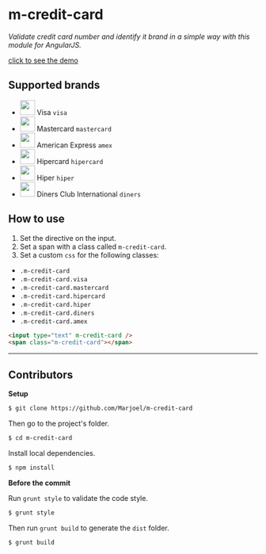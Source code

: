 # m-credit-card

_Validate credit card number and identify it brand in a simple way with this module for AngularJS._

[click to see the demo](https://www.marjoel.com/github/m-credit-card)


## Supported brands

* <img src="https://www.marjoel.com/github/m-credit-card/assets/images/credit-card-visa.svg" width="30px"/> Visa `visa`
* <img src="https://www.marjoel.com/github/m-credit-card/assets/images/credit-card-mastercard.svg" width="30px"/> Mastercard `mastercard`
* <img src="https://www.marjoel.com/github/m-credit-card/assets/images/credit-card-amex.svg" width="30px"/> American Express `amex`
* <img src="https://www.marjoel.com/github/m-credit-card/assets/images/credit-card-hipercard.svg" width="30px"/> Hipercard  `hipercard`
* <img src="https://www.marjoel.com/github/m-credit-card/assets/images/credit-card-hiper.svg" width="30px"/> Hiper `hiper`
* <img src="https://www.marjoel.com/github/m-credit-card/assets/images/credit-card-diners.svg" width="30px"/> Diners Club International `diners`

## How to use

1. Set the directive on the input.
2. Set a span with a class called `m-credit-card`.
3. Set a custom `css` for the following classes:

* `.m-credit-card`
* `.m-credit-card.visa`
* `.m-credit-card.mastercard`
* `.m-credit-card.hipercard`
* `.m-credit-card.hiper`
* `.m-credit-card.diners`
* `.m-credit-card.amex`


```html
<input type="text" m-credit-card />
<span class="m-credit-card"></span>
```


---

## Contributors

__Setup__

```sh
$ git clone https://github.com/Marjoel/m-credit-card
```

Then go to the project's folder.

```sh
$ cd m-credit-card
```

Install local dependencies.

```sh
$ npm install
```

__Before the commit__

Run `grunt style` to validate the code style.

```sh
$ grunt style
```

Then run `grunt build` to generate the `dist` folder.

```sh
$ grunt build
```